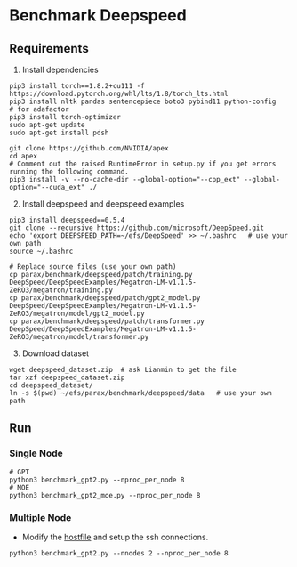 # Benchmark Deepspeed

## Requirements
1. Install dependencies
```
pip3 install torch==1.8.2+cu111 -f https://download.pytorch.org/whl/lts/1.8/torch_lts.html
pip3 install nltk pandas sentencepiece boto3 pybind11 python-config
# for adafactor
pip3 install torch-optimizer
sudo apt-get update
sudo apt-get install pdsh
```

```
git clone https://github.com/NVIDIA/apex
cd apex
# Comment out the raised RuntimeError in setup.py if you get errors running the following command.
pip3 install -v --no-cache-dir --global-option="--cpp_ext" --global-option="--cuda_ext" ./
```

2. Install deepspeed and deepspeed examples
```
pip3 install deepspeed==0.5.4
git clone --recursive https://github.com/microsoft/DeepSpeed.git
echo 'export DEEPSPEED_PATH=~/efs/DeepSpeed' >> ~/.bashrc   # use your own path
source ~/.bashrc

# Replace source files (use your own path)
cp parax/benchmark/deepspeed/patch/training.py DeepSpeed/DeepSpeedExamples/Megatron-LM-v1.1.5-ZeRO3/megatron/training.py
cp parax/benchmark/deepspeed/patch/gpt2_model.py DeepSpeed/DeepSpeedExamples/Megatron-LM-v1.1.5-ZeRO3/megatron/model/gpt2_model.py
cp parax/benchmark/deepspeed/patch/transformer.py DeepSpeed/DeepSpeedExamples/Megatron-LM-v1.1.5-ZeRO3/megatron/model/transformer.py
```

3. Download dataset
```
wget deepspeed_dataset.zip  # ask Lianmin to get the file
tar xzf deepspeed_dataset.zip
cd deepspeed_dataset/
ln -s $(pwd) ~/efs/parax/benchmark/deepspeed/data   # use your own path
```

## Run
### Single Node
```
# GPT
python3 benchmark_gpt2.py --nproc_per_node 8
# MOE
python3 benchmark_gpt2_moe.py --nproc_per_node 8
```

### Multiple Node
- Modify the [hostfile](https://www.deepspeed.ai/getting-started/#resource-configuration-multi-node) and setup the ssh connections.
```
python3 benchmark_gpt2.py --nnodes 2 --nproc_per_node 8
```
